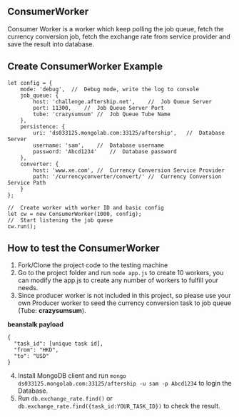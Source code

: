 ## ConsumerWorker
Consumer Worker is a worker which keep polling the job queue, fetch the currency conversion job, fetch the exchange rate from service provider and save the result into database.

## Create ConsumerWorker Example
```
let config = {
	mode: 'debug',	//	Debug mode, write the log to console
	job_queue: {
		host: 'challenge.aftership.net',	//	Job Queue Server
		port: 11300,	//	Job Queue Server Port
		tube: 'crazysumsum'	//	Job Queue Tube Name
	},
	persistence: {
		uri: 'ds033125.mongolab.com:33125/aftership',	//	Database Server
		username: 'sam',	//	Database username
		password: 'Abcd1234'	//	Database password
	},
	converter: {
		host: 'www.xe.com',	//	Currency Conversion Service Provider
		path: '/currencyconverter/convert/'	//	Currency Conversion Service Path
	}
};

//	Create worker with worker ID and basic config
let cw = new ConsumerWorker(1000, config);
//	Start listening the job queue
cw.run();

```

## How to test the ConsumerWorker
1.	Fork/Clone the project code to the testing machine
2.	Go to the project folder and run `node app.js` to create 10 workers,
		you can modify the app.js to create any number of workers to fulfill your needs.
3.	Since producer worker is not included in this project, so please use your
		own Producer worker to seed the currency conversion task to job queue (Tube: **crazysumsum**).

**beanstalk payload**
```
{
  "task_id": [unique task id],
  "from": "HKD",
  "to": "USD"
}
```

4.	Install MongoDB client and run  `mongo ds033125.mongolab.com:33125/aftership -u sam -p Abcd1234` to login the Database.
5.	Run `db.exchange_rate.find()` or `db.exchange_rate.find({task_id:YOUR_TASK_ID})` to check the result.
